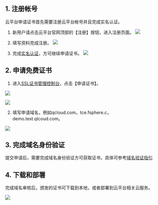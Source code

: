 ## 1. 注册帐号
云平台申请证书首先需要注册云平台帐号并且完成实名认证。

1) 新用户请点击云平台官网顶部的【注册】按钮，进入注册页面。
![](http://imgcache.tce.fsphere.cn/static/mc.qcloudimg.com/static/img/cc760f13d5e89b06ff3c48b9aeb66c63/0.png)

2) 填写资料完成注册。
![](http://imgcache.tce.fsphere.cn/static/mc.qcloudimg.com/static/img/663e6b293d35f1d39eff4e3cca1b5ac7/1.png)

3) 完成[实名认证](http://console.tce.fsphere.cn/developer/auth)，方可继续申请证书。
![](http://imgcache.tce.fsphere.cn/static/mc.qcloudimg.com/static/img/b4f85ccb5ec8a9eb58040eeacfafc9d6/2.png)

## 2. 申请免费证书

1) 进入[SSL证书管理控制台](http://console.tce.fsphere.cn/ssl)，点击【申请证书】。

![](http://imgcache.tce.fsphere.cn/static/mc.qcloudimg.com/static/img/2363dce283c66901c4662f48784661e7/3.png)

![](http://imgcache.tce.fsphere.cn/static/mc.qcloudimg.com/static/img/bcc0734866a5b04a5d14915782bb1412/4.png)

2) 填写申请域名，例如qcloud.com，tce.fsphere.c，demo.test.qlcoud.com。

![](http://imgcache.tce.fsphere.cn/static/mc.qcloudimg.com/static/img/cd4c29b2c97cfa9b250fb42631ed5642/5.png)

## 3. 完成域名身份验证
提交申请后，需要完成域名身份验证方可获取证书，具体可参考[域名验证指引](http://tce.fsphere.cn/document/product/400/4142)

## 4. 下载和部署
完成域名审核后，颁发的证书可下载到本地，或者部署到云平台相关云服务。

![](http://imgcache.tce.fsphere.cn/static/mc.qcloudimg.com/static/img/ec3b3b9f7bc50e72dbfd254fe20a2e94/6.png)
